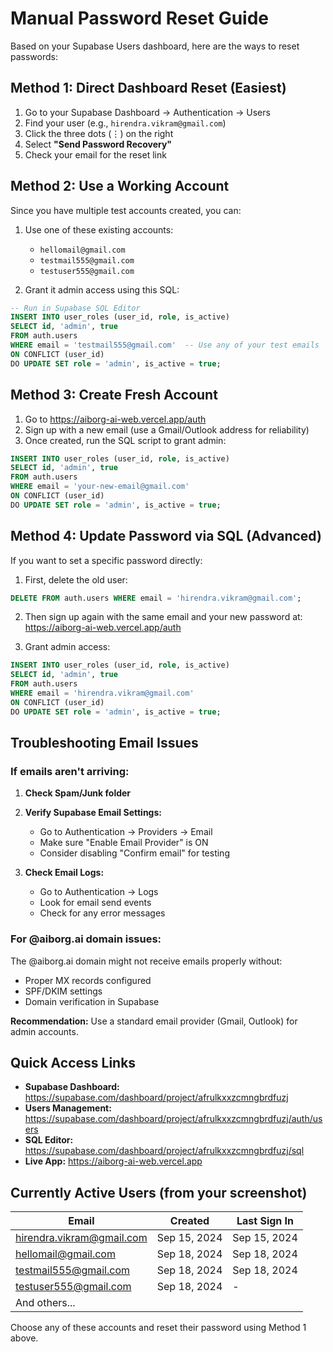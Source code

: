 # Manual Password Reset Guide

Based on your Supabase Users dashboard, here are the ways to reset passwords:

## Method 1: Direct Dashboard Reset (Easiest)

1. Go to your Supabase Dashboard → Authentication → Users
2. Find your user (e.g., `hirendra.vikram@gmail.com`)
3. Click the three dots (⋮) on the right
4. Select **"Send Password Recovery"**
5. Check your email for the reset link

## Method 2: Use a Working Account

Since you have multiple test accounts created, you can:
1. Use one of these existing accounts:
   - `hellomail@gmail.com`
   - `testmail555@gmail.com`
   - `testuser555@gmail.com`

2. Grant it admin access using this SQL:
```sql
-- Run in Supabase SQL Editor
INSERT INTO user_roles (user_id, role, is_active)
SELECT id, 'admin', true
FROM auth.users
WHERE email = 'testmail555@gmail.com'  -- Use any of your test emails
ON CONFLICT (user_id)
DO UPDATE SET role = 'admin', is_active = true;
```

## Method 3: Create Fresh Account

1. Go to https://aiborg-ai-web.vercel.app/auth
2. Sign up with a new email (use a Gmail/Outlook address for reliability)
3. Once created, run the SQL script to grant admin:
```sql
INSERT INTO user_roles (user_id, role, is_active)
SELECT id, 'admin', true
FROM auth.users
WHERE email = 'your-new-email@gmail.com'
ON CONFLICT (user_id)
DO UPDATE SET role = 'admin', is_active = true;
```

## Method 4: Update Password via SQL (Advanced)

If you want to set a specific password directly:

1. First, delete the old user:
```sql
DELETE FROM auth.users WHERE email = 'hirendra.vikram@gmail.com';
```

2. Then sign up again with the same email and your new password at:
   https://aiborg-ai-web.vercel.app/auth

3. Grant admin access:
```sql
INSERT INTO user_roles (user_id, role, is_active)
SELECT id, 'admin', true
FROM auth.users
WHERE email = 'hirendra.vikram@gmail.com'
ON CONFLICT (user_id)
DO UPDATE SET role = 'admin', is_active = true;
```

## Troubleshooting Email Issues

### If emails aren't arriving:
1. **Check Spam/Junk folder**
2. **Verify Supabase Email Settings:**
   - Go to Authentication → Providers → Email
   - Make sure "Enable Email Provider" is ON
   - Consider disabling "Confirm email" for testing

3. **Check Email Logs:**
   - Go to Authentication → Logs
   - Look for email send events
   - Check for any error messages

### For @aiborg.ai domain issues:
The @aiborg.ai domain might not receive emails properly without:
- Proper MX records configured
- SPF/DKIM settings
- Domain verification in Supabase

**Recommendation:** Use a standard email provider (Gmail, Outlook) for admin accounts.

## Quick Access Links

- **Supabase Dashboard:** https://supabase.com/dashboard/project/afrulkxxzcmngbrdfuzj
- **Users Management:** https://supabase.com/dashboard/project/afrulkxxzcmngbrdfuzj/auth/users
- **SQL Editor:** https://supabase.com/dashboard/project/afrulkxxzcmngbrdfuzj/sql
- **Live App:** https://aiborg-ai-web.vercel.app

## Currently Active Users (from your screenshot)

| Email | Created | Last Sign In |
|-------|---------|--------------|
| hirendra.vikram@gmail.com | Sep 15, 2024 | Sep 15, 2024 |
| hellomail@gmail.com | Sep 18, 2024 | Sep 18, 2024 |
| testmail555@gmail.com | Sep 18, 2024 | Sep 18, 2024 |
| testuser555@gmail.com | Sep 18, 2024 | - |
| And others... | | |

Choose any of these accounts and reset their password using Method 1 above.